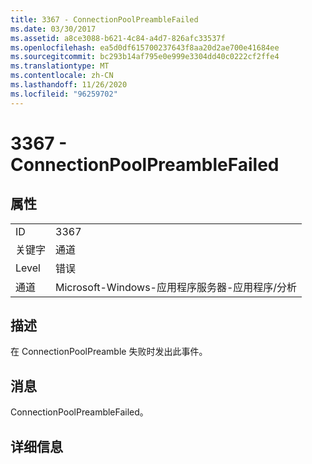 ```yaml
---
title: 3367 - ConnectionPoolPreambleFailed
ms.date: 03/30/2017
ms.assetid: a8ce3088-b621-4c84-a4d7-826afc33537f
ms.openlocfilehash: ea5d0df615700237643f8aa20d2ae700e41684ee
ms.sourcegitcommit: bc293b14af795e0e999e3304dd40c0222cf2ffe4
ms.translationtype: MT
ms.contentlocale: zh-CN
ms.lasthandoff: 11/26/2020
ms.locfileid: "96259702"
---
```

# <a name="3367---connectionpoolpreamblefailed"></a>3367 - ConnectionPoolPreambleFailed

## <a name="properties"></a>属性  
  
|||  
|-|-|  
|ID|3367|  
|关键字|通道|  
|Level|错误|  
|通道|Microsoft-Windows-应用程序服务器-应用程序/分析|  
  
## <a name="description"></a>描述  

 在 ConnectionPoolPreamble 失败时发出此事件。  
  
## <a name="message"></a>消息  

 ConnectionPoolPreambleFailed。  
  
## <a name="details"></a>详细信息
